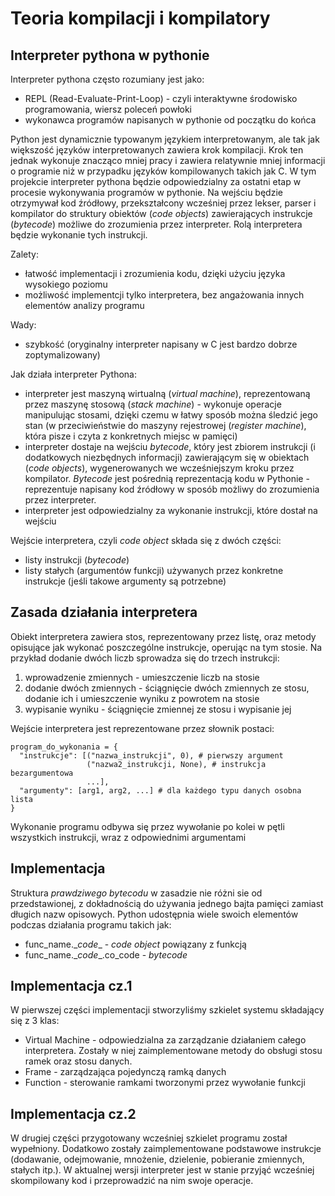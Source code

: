 # Teoria kompilacji i kompilatory
## Interpreter pythona w pythonie



Interpreter pythona często rozumiany jest jako:
  - REPL (Read-Evaluate-Print-Loop) - czyli interaktywne środowisko programowania, wiersz poleceń powłoki
  - wykonawca programów napisanych w pythonie od początku do końca 
  
Python jest dynamicznie typowanym językiem interpretowanym, ale tak jak większość języków interpretowanych zawiera krok kompilacji. Krok ten jednak wykonuje znacząco mniej pracy i zawiera relatywnie mniej informacji o programie niż w przypadku języków kompilowanych takich jak C.
W tym projekcie interpreter pythona będzie odpowiedzialny za ostatni etap w procesie wykonywania programów w pythonie. Na wejściu będzie otrzymywał kod źródłowy, przekształcony wcześniej przez lekser, parser i kompilator do struktury obiektów (*code objects*) zawierających instrukcje (*bytecode*) możliwe do zrozumienia przez interpreter. Rolą interpretera będzie wykonanie tych instrukcji.

Zalety:
 - łatwość implementacji i zrozumienia kodu, dzięki użyciu języka wysokiego poziomu 
 - możliwość implementcji tylko interpretera, bez angażowania innych elementów analizy programu

Wady:
- szybkość (oryginalny interpreter napisany w C jest bardzo dobrze zoptymalizowany)

Jak działa interpreter Pythona:
- interpreter jest maszyną wirtualną (*virtual machine*), reprezentowaną przez maszynę stosową (*stack machine*) - wykonuje operacje manipulując stosami, dzięki czemu w łatwy sposób można śledzić jego stan (w przeciwieństwie do maszyny rejestrowej (*register machine*), która pisze i czyta z konkretnych miejsc w pamięci)
- interpreter dostaje na wejściu *bytecode*, który jest zbiorem instrukcji (i dodatkowych niezbędnych informacji) zawierającym się w obiektach (*code objects*), wygenerowanych we wcześniejszym kroku przez kompilator. *Bytecode* jest pośrednią reprezentacją kodu w Pythonie - reprezentuje napisany kod źródłowy w sposób możliwy do zrozumienia przez interpreter.
- interpreter jest odpowiedzialny za wykonanie instrukcji, które dostał na wejściu

Wejście interpretera, czyli *code object* składa się z dwóch części:
- listy instrukcji (*bytecode*)
- listy stałych (argumentów funkcji) używanych przez konkretne instrukcje (jeśli takowe argumenty są potrzebne)

## Zasada działania interpretera 
Obiekt interpretera zawiera stos, reprezentowany przez listę, oraz metody opisujące jak wykonać poszczególne instrukcje, operując na tym stosie. Na przykład dodanie dwóch liczb sprowadza się do trzech instrukcji:
1. wprowadzenie zmiennych - umieszczenie liczb na stosie
2. dodanie dwóch zmiennych - ściągnięcie dwóch zmiennych ze stosu, dodanie ich i umieszczenie wyniku z powrotem na stosie
3. wypisanie wyniku - ściągnięcie zmiennej ze stosu i wypisanie jej

Wejście interpretera jest reprezentowane przez słownik postaci:
```
program_do_wykonania = {
  "instrukcje": [("nazwa_instrukcji", 0), # pierwszy argument
                 ("nazwa2_instrukcji, None), # instrukcja bezargumentowa
                 ...],
  "argumenty": [arg1, arg2, ...] # dla każdego typu danych osobna lista
}
```
Wykonanie programu odbywa się przez wywołanie po kolei w pętli wszystkich instrukcji, wraz z odpowiednimi argumentami 

## Implementacja
Struktura *prawdziwego bytecodu* w zasadzie nie różni sie od przedstawionej, z dokładnością do używania jednego bajta pamięci zamiast długich nazw opisowych. Python udostępnia wiele swoich elementów podczas działania programu takich jak:
 - func_name.\__code__ - *code object* powiązany z funkcją
 - func_name.\__code__.co_code - *bytecode*

## Implementacja cz.1
W pierwszej części implementacji stworzyliśmy szkielet systemu składający się z 3 klas:
  - Virtual Machine - odpowiedzialna za zarządzanie działaniem całego interpretera. Zostały w niej zaimplementowane metody do obsługi stosu ramek oraz stosu danych. 
  - Frame - zarządzająca pojedynczą ramką danych
  - Function - sterowanie ramkami tworzonymi przez wywołanie funkcji
  
## Implementacja cz.2
W drugiej części przygotowany wcześniej szkielet programu został wypełniony. Dodatkowo zostały zaimplementowane podstawowe instrukcje (dodawanie, odejmowanie, mnożenie, dzielenie, pobieranie zmiennych, stałych itp.). W aktualnej wersji interpreter jest w stanie przyjąć wcześniej skompilowany kod i przeprowadzić na nim swoje operacje. 
